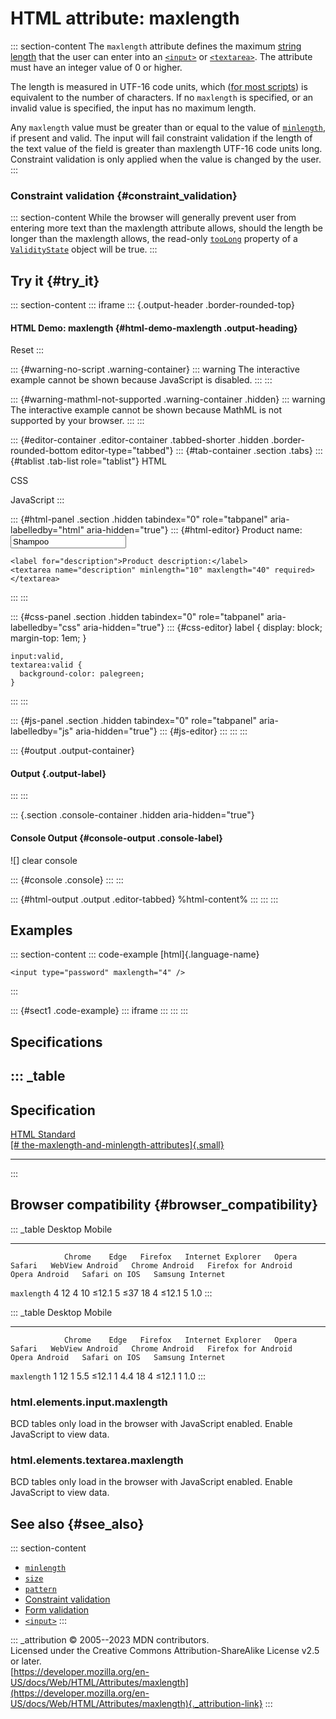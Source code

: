 

# HTML attribute: maxlength



::: section-content
The `maxlength` attribute defines the maximum [string
length](https://developer.mozilla.org/en-US/docs/Web/JavaScript/Reference/Global_Objects/String/length)
that the user can enter into an [`<input>`](../element/input) or
[`<textarea>`](../element/textarea). The attribute must have an integer
value of 0 or higher.

The length is measured in UTF-16 code units, which ([for most
scripts](https://developer.mozilla.org/en-US/docs/Web/JavaScript/Reference/Global_Objects/String/length#strings_with_length_not_equal_to_the_number_of_characters))
is equivalent to the number of characters. If no `maxlength` is
specified, or an invalid value is specified, the input has no maximum
length.

Any `maxlength` value must be greater than or equal to the value of
[`minlength`](minlength), if present and valid. The input will fail
constraint validation if the length of the text value of the field is
greater than maxlength UTF-16 code units long. Constraint validation is
only applied when the value is changed by the user.
:::

### Constraint validation {#constraint_validation}

::: section-content
While the browser will generally prevent user from entering more text
than the maxlength attribute allows, should the length be longer than
the maxlength allows, the read-only
[`tooLong`](https://developer.mozilla.org/en-US/docs/Web/API/ValidityState/tooLong)
property of a
[`ValidityState`](https://developer.mozilla.org/en-US/docs/Web/API/ValidityState)
object will be true.
:::

## Try it {#try_it}

::: section-content
::: iframe
::: {.output-header .border-rounded-top}
#### HTML Demo: maxlength {#html-demo-maxlength .output-heading}

Reset
:::

::: {#warning-no-script .warning-container}
::: warning
The interactive example cannot be shown because JavaScript is disabled.
:::
:::

::: {#warning-mathml-not-supported .warning-container .hidden}
::: warning
The interactive example cannot be shown because MathML is not supported
by your browser.
:::
:::

::: {#editor-container .editor-container .tabbed-shorter .hidden .border-rounded-bottom editor-type="tabbed"}
::: {#tab-container .section .tabs}
::: {#tablist .tab-list role="tablist"}
HTML

CSS

JavaScript
:::

::: {#html-panel .section .hidden tabindex="0" role="tabpanel" aria-labelledby="html" aria-hidden="true"}
::: {#html-editor}
    <label for="name">Product name:</label>
    <input name="name" type="text" value="Shampoo" minlength="3" maxlength="20" required />

    <label for="description">Product description:</label>
    <textarea name="description" minlength="10" maxlength="40" required></textarea>
:::
:::

::: {#css-panel .section .hidden tabindex="0" role="tabpanel" aria-labelledby="css" aria-hidden="true"}
::: {#css-editor}
    label {
      display: block;
      margin-top: 1em;
    }

    input:valid,
    textarea:valid {
      background-color: palegreen;
    }
:::
:::

::: {#js-panel .section .hidden tabindex="0" role="tabpanel" aria-labelledby="js" aria-hidden="true"}
::: {#js-editor}
:::
:::
:::

::: {#output .output-container}
#### Output {.output-label}
:::
:::

::: {.section .console-container .hidden aria-hidden="true"}
#### Console Output {#console-output .console-label}

![]
clear console

::: {#console .console}
:::
:::

::: {#html-output .output .editor-tabbed}
%html-content%
:::
:::
:::

## Examples

::: section-content
::: code-example
[html]{.language-name}

``` {signature="6ccbeNUrp6Dm4PAnSJPQTwdGLtQXwnKcSrq67FxHF88=" data-language="html"}
<input type="password" maxlength="4" />
```
:::

::: {#sect1 .code-example}
::: iframe
:::
:::
:::

## Specifications

::: _table
  --------------------------------------------------------------------------------------------------------------------------------------------
  Specification
  --------------------------------------------------------------------------------------------------------------------------------------------
  [HTML Standard\
  [\#
  the-maxlength-and-minlength-attributes]{.small}](https://html.spec.whatwg.org/multipage/input.html#the-maxlength-and-minlength-attributes)

  --------------------------------------------------------------------------------------------------------------------------------------------
:::

## Browser compatibility {#browser_compatibility}

::: _table
                Desktop                                                         Mobile                                                                                   
  ------------- --------- ------ --------- ------------------- ------- -------- ----------------- ---------------- --------------------- --------------- --------------- ------------------
                Chrome    Edge   Firefox   Internet Explorer   Opera   Safari   WebView Android   Chrome Android   Firefox for Android   Opera Android   Safari on IOS   Samsung Internet
  `maxlength`   4         12     4         10                  ≤12.1   5        ≤37               18               4                     ≤12.1           5               1.0
:::

::: _table
                Desktop                                                         Mobile                                                                                   
  ------------- --------- ------ --------- ------------------- ------- -------- ----------------- ---------------- --------------------- --------------- --------------- ------------------
                Chrome    Edge   Firefox   Internet Explorer   Opera   Safari   WebView Android   Chrome Android   Firefox for Android   Opera Android   Safari on IOS   Samsung Internet
  `maxlength`   1         12     1         5.5                 ≤12.1   1        4.4               18               4                     ≤12.1           1               1.0
:::

### html.elements.input.maxlength

BCD tables only load in the browser with JavaScript enabled. Enable
JavaScript to view data.

### html.elements.textarea.maxlength

BCD tables only load in the browser with JavaScript enabled. Enable
JavaScript to view data.

## See also {#see_also}

::: section-content
-   [`minlength`](minlength)
-   [`size`](size)
-   [`pattern`](pattern)
-   [Constraint validation](../constraint_validation)
-   [Form
    validation](https://developer.mozilla.org/en-US/docs/Learn/Forms/Form_validation)
-   [`<input>`](../element/input)
:::

::: _attribution
© 2005--2023 MDN contributors.\
Licensed under the Creative Commons Attribution-ShareAlike License v2.5
or later.\
[https://developer.mozilla.org/en-US/docs/Web/HTML/Attributes/maxlength](https://developer.mozilla.org/en-US/docs/Web/HTML/Attributes/maxlength){._attribution-link}
:::
